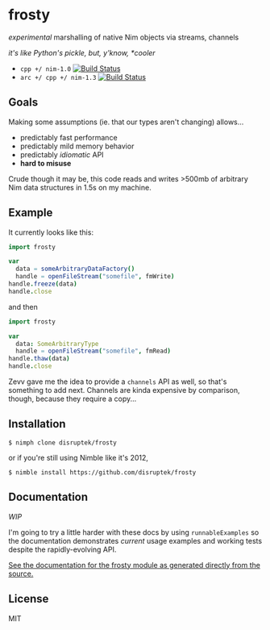 # frosty
_experimental_ marshalling of native Nim objects via streams, channels

_it's like Python's pickle, but, y'know, **cooler*_

- `cpp +/ nim-1.0` [![Build Status](https://travis-ci.org/disruptek/frosty.svg?branch=master)](https://travis-ci.org/disruptek/frosty)
- `arc +/ cpp +/ nim-1.3` [![Build Status](https://travis-ci.org/disruptek/frosty.svg?branch=devel)](https://travis-ci.org/disruptek/frosty)

## Goals

Making some assumptions (ie. that our types aren't changing) allows...

- predictably fast performance
- predictably mild memory behavior
- predictably _idiomatic_ API
- **hard to misuse**

Crude though it may be, this code reads and writes >500mb of arbitrary Nim data
structures in 1.5s on my machine.

## Example

It currently looks like this:

```nim
import frosty

var
  data = someArbitraryDataFactory()
  handle = openFileStream("somefile", fmWrite)
handle.freeze(data)
handle.close
```

and then

```nim
import frosty

var
  data: SomeArbitraryType
  handle = openFileStream("somefile", fmRead)
handle.thaw(data)
handle.close
```

Zevv gave me the idea to provide a `channels` API as well, so that's something
to add next. Channels are kinda expensive by comparison, though, because they
require a copy...

## Installation

```
$ nimph clone disruptek/frosty
```
or if you're still using Nimble like it's 2012,
```
$ nimble install https://github.com/disruptek/frosty
```

## Documentation

_WIP_

I'm going to try a little harder with these docs by using `runnableExamples`
so the documentation demonstrates _current_ usage examples and working tests
despite the rapidly-evolving API.

[See the documentation for the frosty module as generated directly from the
source.](https://disruptek.github.io/frosty/frosty.html)

## License
MIT
